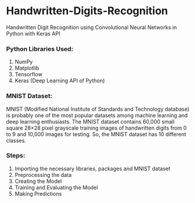 # Handwritten-Digits-Recognition
Handwritten Digit Recognition using Convolutional Neural Networks in Python with Keras API

### Python Libraries Used:
1. NumPy
2. Matplotlib
3. Tensorflow
4. Keras (Deep Learning API of Python)

### MNIST Dataset:
MNIST (Modified National Institute of Standards and Technology database) is probably one of the most popular datasets among machine learning and deep learning enthusiasts. The MNIST dataset contains 60,000 small square 28×28 pixel grayscale training images of handwritten digits from 0 to 9 and 10,000 images for testing. So, the MNIST dataset has 10 different classes.

### Steps:
1. Importing the necessary libraries, packages and MNIST dataset
2. Preprocessing the data
3. Creating the Model
4. Training and Evaluating the Model
5. Making Predictions
